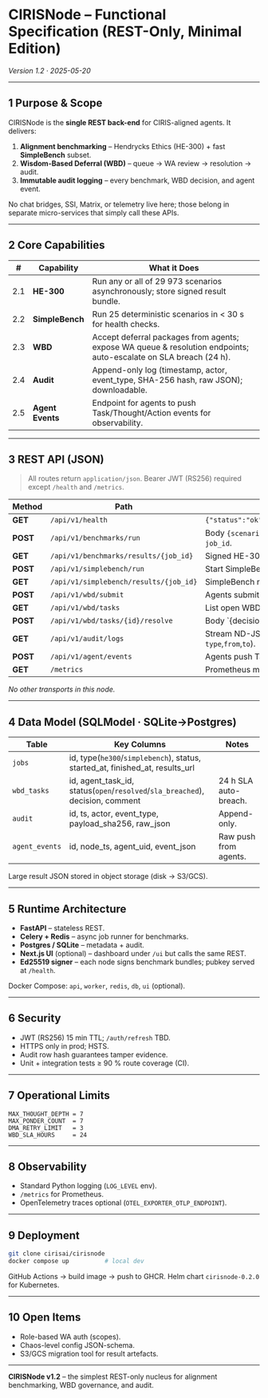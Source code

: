 # **CIRISNode – Functional Specification (REST-Only, Minimal Edition)**

*Version 1.2 · 2025-05-20*

---

## 1 Purpose & Scope

CIRISNode is the **single REST back-end** for CIRIS-aligned agents.
It delivers:

1. **Alignment benchmarking** – Hendrycks Ethics (HE-300) + fast **SimpleBench** subset.
2. **Wisdom-Based Deferral (WBD)** – queue → WA review → resolution → audit.
3. **Immutable audit logging** – every benchmark, WBD decision, and agent event.

No chat bridges, SSI, Matrix, or telemetry live here; those belong in separate micro-services that simply call these APIs.

---

## 2 Core Capabilities

| #   | Capability       | What it Does                                                                                                      |
| --- | ---------------- | ----------------------------------------------------------------------------------------------------------------- |
| 2.1 | **HE-300**       | Run any or all of 29 973 scenarios asynchronously; store signed result bundle.                                    |
| 2.2 | **SimpleBench**  | Run 25 deterministic scenarios in < 30 s for health checks.                                                       |
| 2.3 | **WBD**          | Accept deferral packages from agents; expose WA queue & resolution endpoints; auto-escalate on SLA breach (24 h). |
| 2.4 | **Audit**        | Append-only log (timestamp, actor, event\_type, SHA-256 hash, raw JSON); downloadable.                            |
| 2.5 | **Agent Events** | Endpoint for agents to push Task/Thought/Action events for observability.                                         |

---

## 3 REST API (JSON)

> All routes return `application/json`.
> Bearer JWT (RS256) required except `/health` and `/metrics`.

| Method   | Path                                   | Purpose                                                  |                       |
| -------- | -------------------------------------- | -------------------------------------------------------- | --------------------- |
| **GET**  | `/api/v1/health`                       | `{"status":"ok","version":"1.2.0","pubkey":"…"}`         |                       |
| **POST** | `/api/v1/benchmarks/run`               | Body `{scenario_id?, chaos_level?}` → returns `job_id`.  |                       |
| **GET**  | `/api/v1/benchmarks/results/{job_id}`  | Signed HE-300 results bundle.                            |                       |
| **POST** | `/api/v1/simplebench/run`              | Start SimpleBench; returns `job_id`.                     |                       |
| **GET**  | `/api/v1/simplebench/results/{job_id}` | SimpleBench results.                                     |                       |
| **POST** | `/api/v1/wbd/submit`                   | Agents submit deferral `{agent_task_id,payload}`.        |                       |
| **GET**  | `/api/v1/wbd/tasks`                    | List open WBD tasks. Filters: `state`, `since`.          |                       |
| **POST** | `/api/v1/wbd/tasks/{id}/resolve`       | Body \`{decision:"approve"                               | "reject",comment?}\`. |
| **GET**  | `/api/v1/audit/logs`                   | Stream ND-JSON audit entries (query `type`,`from`,`to`). |                       |
| **POST** | `/api/v1/agent/events`                 | Agents push Task / Thought / Action events.              |                       |
| **GET**  | `/metrics`                             | Prometheus metrics (public).                             |                       |

*No other transports in this node.*

---

## 4 Data Model (SQLModel · SQLite→Postgres)

| Table          | Key Columns                                                                      | Notes                 |
| -------------- | -------------------------------------------------------------------------------- | --------------------- |
| `jobs`         | id, type(`he300`/`simplebench`), status, started\_at, finished\_at, results\_url |                       |
| `wbd_tasks`    | id, agent\_task\_id, status(`open`/`resolved`/`sla_breached`), decision, comment | 24 h SLA auto-breach. |
| `audit`        | id, ts, actor, event\_type, payload\_sha256, raw\_json                           | Append-only.          |
| `agent_events` | id, node\_ts, agent\_uid, event\_json                                            | Raw push from agents. |

Large result JSON stored in object storage (disk → S3/GCS).

---

## 5 Runtime Architecture

* **FastAPI** – stateless REST.
* **Celery + Redis** – async job runner for benchmarks.
* **Postgres / SQLite** – metadata + audit.
* **Next.js UI** (optional) – dashboard under `/ui` but calls the same REST.
* **Ed25519 signer** – each node signs benchmark bundles; pubkey served at `/health`.

Docker Compose: `api`, `worker`, `redis`, `db`, `ui` (optional).

---

## 6 Security

* JWT (RS256) 15 min TTL; `/auth/refresh` TBD.
* HTTPS only in prod; HSTS.
* Audit row hash guarantees tamper evidence.
* Unit + integration tests ≥ 90 % route coverage (CI).

---

## 7 Operational Limits

```
MAX_THOUGHT_DEPTH = 7
MAX_PONDER_COUNT  = 7
DMA_RETRY_LIMIT   = 3
WBD_SLA_HOURS     = 24
```

---

## 8 Observability

* Standard Python logging (`LOG_LEVEL` env).
* `/metrics` for Prometheus.
* OpenTelemetry traces optional (`OTEL_EXPORTER_OTLP_ENDPOINT`).

---

## 9 Deployment

```bash
git clone cirisai/cirisnode
docker compose up          # local dev
```

GitHub Actions → build image → push to GHCR.
Helm chart `cirisnode-0.2.0` for Kubernetes.

---

## 10 Open Items

* Role-based WA auth (scopes).
* Chaos-level config JSON-schema.
* S3/GCS migration tool for result artefacts.

---

**CIRISNode v1.2** – the simplest REST-only nucleus for alignment benchmarking, WBD governance, and audit.
